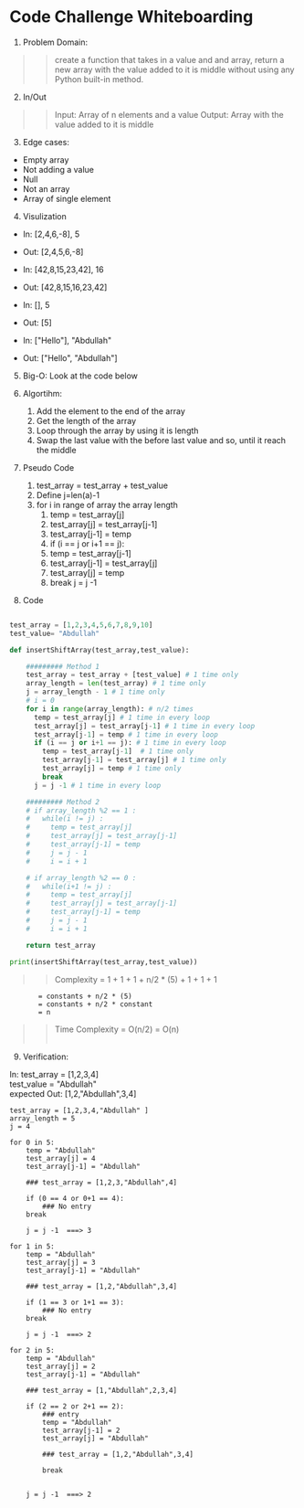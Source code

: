 # Code Challenge Whiteboarding

1. Problem Domain:

> > create a function that takes in a value and and array, return a new array with the value added to it is middle without using any Python built-in method.

2. In/Out

> > Input: Array of n elements and a value
> > Output: Array with the value added to it is middle

3. Edge cases:

- Empty array
- Not adding a value
- Null
- Not an array
- Array of single element

4. Visulization

- In: [2,4,6,-8], 5
- Out: [2,4,5,6,-8]

- In: [42,8,15,23,42], 16
- Out: [42,8,15,16,23,42]

- In: [], 5
- Out: [5]

- In: ["Hello"], "Abdullah"
- Out: ["Hello", "Abdullah"]

5. Big-O: Look at the code below

6. Algortihm:

   1. Add the element to the end of the array
   2. Get the length of the array
   3. Loop through the array by using it is length
   4. Swap the last value with the before last value and so, until it reach the middle

7. Pseudo Code

   1. test_array = test_array + test_value
   2. Define j=len(a)-1
   3. for i in range of array the array length
      1. temp = test_array[j]
      2. test_array[j] = test_array[j-1]
      3. test_array[j-1] = temp
      4. if (i == j or i+1 == j):
      5. temp = test_array[j-1]
      6. test_array[j-1] = test_array[j]
      7. test_array[j] = temp
      8. break
         j = j -1

8. Code

```python

test_array = [1,2,3,4,5,6,7,8,9,10]
test_value= "Abdullah"

def insertShiftArray(test_array,test_value):

    ######### Method 1
    test_array = test_array + [test_value] # 1 time only
    array_length = len(test_array) # 1 time only
    j = array_length - 1 # 1 time only
    # i = 0
    for i in range(array_length): # n/2 times
      temp = test_array[j] # 1 time in every loop
      test_array[j] = test_array[j-1] # 1 time in every loop
      test_array[j-1] = temp # 1 time in every loop
      if (i == j or i+1 == j): # 1 time in every loop
        temp = test_array[j-1]  # 1 time only
        test_array[j-1] = test_array[j] # 1 time only
        test_array[j] = temp # 1 time only
        break
      j = j -1 # 1 time in every loop

    ######### Method 2
    # if array_length %2 == 1 :
    #   while(i != j) :
    #     temp = test_array[j]
    #     test_array[j] = test_array[j-1]
    #     test_array[j-1] = temp
    #     j = j - 1
    #     i = i + 1

    # if array_length %2 == 0 :
    #   while(i+1 != j) :
    #     temp = test_array[j]
    #     test_array[j] = test_array[j-1]
    #     test_array[j-1] = temp
    #     j = j - 1
    #     i = i + 1

    return test_array

print(insertShiftArray(test_array,test_value))
```

> > Complexity = 1 + 1 + 1 + n/2 \* (5) + 1 + 1 + 1

           = constants + n/2 * (5)
           = constants + n/2 * constant
           = n

> > Time Complexity = O(n/2) = O(n) <br><br>

9. Verification:

In: test_array = [1,2,3,4]  
test_value = "Abdullah"  
expected Out: [1,2,"Abdullah",3,4]

```
test_array = [1,2,3,4,"Abdullah" ]
array_length = 5
j = 4

for 0 in 5:
    temp = "Abdullah"
    test_array[j] = 4
    test_array[j-1] = "Abdullah"

    ### test_array = [1,2,3,"Abdullah",4]

    if (0 == 4 or 0+1 == 4):
        ### No entry
    break

    j = j -1  ===> 3

for 1 in 5:
    temp = "Abdullah"
    test_array[j] = 3
    test_array[j-1] = "Abdullah"

    ### test_array = [1,2,"Abdullah",3,4]

    if (1 == 3 or 1+1 == 3):
        ### No entry
    break

    j = j -1  ===> 2

for 2 in 5:
    temp = "Abdullah"
    test_array[j] = 2
    test_array[j-1] = "Abdullah"

    ### test_array = [1,"Abdullah",2,3,4]

    if (2 == 2 or 2+1 == 2):
        ### entry
        temp = "Abdullah"
        test_array[j-1] = 2
        test_array[j] = "Abdullah"

        ### test_array = [1,2,"Abdullah",3,4]

        break


    j = j -1  ===> 2
```
